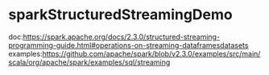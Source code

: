 # sparkStructuredStreamingDemo
doc:https://spark.apache.org/docs/2.3.0/structured-streaming-programming-guide.html#operations-on-streaming-dataframesdatasets
examples:https://github.com/apache/spark/blob/v2.3.0/examples/src/main/scala/org/apache/spark/examples/sql/streaming
